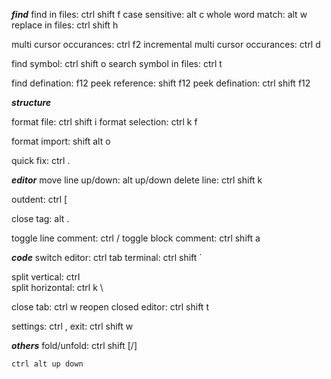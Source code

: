 ***find***
find in files: ctrl shift f
case sensitive: alt c
whole word match: alt w
replace in files: ctrl shift h

multi cursor occurances: ctrl f2
incremental multi cursor occurances: ctrl d

find symbol: ctrl shift o
search symbol in files: ctrl t

find defination: f12
peek reference: shift f12
peek defination: ctrl shift f12

***structure***

format file: ctrl shift i
format selection: ctrl k f

format import: shift alt o

quick fix: ctrl .

***editor***
move line up/down: alt up/down
delete line: ctrl shift k

outdent: ctrl [

close tag: alt .

toggle line comment: ctrl /
toggle block comment: ctrl shift a


***code***
switch editor: ctrl tab
terminal: ctrl shift `

split vertical: ctrl \
split horizontal: ctrl k \

close tab: ctrl w
reopen closed editor: ctrl shift t 


settings: ctrl ,
exit: ctrl shift w

***others***
fold/unfold: ctrl shift [/]

````````````````````````
ctrl alt up down

